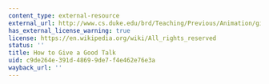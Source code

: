 ```yaml
---
content_type: external-resource
external_url: http://www.cs.duke.edu/brd/Teaching/Previous/Animation/giving-a-talk.html
has_external_license_warning: true
license: https://en.wikipedia.org/wiki/All_rights_reserved
status: ''
title: How to Give a Good Talk
uid: c9de264e-391d-4869-9de7-f4e462e76e3a
wayback_url: ''
---
```


